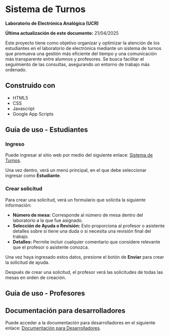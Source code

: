 # Sistema de Turnos
**Laboratorio de Electrónica Analógica (UCR)**

**Última actualización de este documento:** 21/04/2025

Este proyecto tiene como objetivo organizar y optimizar la atención de los estudiantes en el laboratorio de electrónica mediante un sistema de turnos que promueva una gestión más eficiente del tiempo y una comunicación más transparente entre alumnos y profesores. Se busca facilitar el seguimiento de las consultas, asegurando un entorno de trabajo más ordenado.

## Construido con

- HTML5
- CSS
- Javascript
- Google App Scripts

## Guía de uso - Estudiantes

### Ingreso

Puede ingresar al sitio web por medio del siguiente enlace: [Sistema de Turnos](https://elab-eie-bot.github.io/pages/sistema-de-turnos/index.html).

Una vez dentro, verá un menú principal, en el que debe seleccionar ingresar como **Estudiante**.

### Crear solicitud

Para crear una solicitud, verá un formulario que solicita la siguiente información:

- **Número de mesa:** Corresponde al número de mesa dentro del laboratorio a la que fue asignado.
- **Selección de Ayuda o Revisión:** Esto proporciona al profesor o asistente detalles sobre si tiene una duda o si necesita una revisión final del trabajo.
- **Detalles:** Permite incluir cualquier comentario que considere relevante que el profesor o asistente conozca.

Una vez haya ingresado estos datos, presione el botón de **Enviar** para crear la solicitud de ayuda.

Después de crear una solicitud, el profesor verá las solicitudes de todas las mesas en orden de creación.

## Guía de uso - Profesores

## Documentación para desarrolladores

Puede acceder a la documentación para desarrolladores en el siguiente enlace: [Documentación para Desarrolladores]().